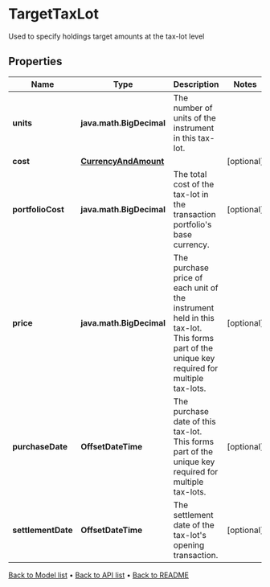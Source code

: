

# TargetTaxLot

Used to specify holdings target amounts at the tax-lot level

## Properties

| Name | Type | Description | Notes |
|------------ | ------------- | ------------- | -------------|
|**units** | **java.math.BigDecimal** | The number of units of the instrument in this tax-lot. |  |
|**cost** | [**CurrencyAndAmount**](CurrencyAndAmount.md) |  |  [optional] |
|**portfolioCost** | **java.math.BigDecimal** | The total cost of the tax-lot in the transaction portfolio&#39;s base currency. |  [optional] |
|**price** | **java.math.BigDecimal** | The purchase price of each unit of the instrument held in this tax-lot. This forms part of the unique key required for multiple tax-lots. |  [optional] |
|**purchaseDate** | **OffsetDateTime** | The purchase date of this tax-lot. This forms part of the unique key required for multiple tax-lots. |  [optional] |
|**settlementDate** | **OffsetDateTime** | The settlement date of the tax-lot&#39;s opening transaction. |  [optional] |



[Back to Model list](../README.md#documentation-for-models) &#8226; [Back to API list](../README.md#documentation-for-api-endpoints) &#8226; [Back to README](../README.md)



